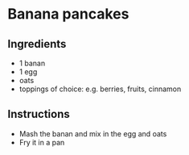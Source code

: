 # Banana pancakes

## Ingredients

- 1 banan
- 1 egg
- oats
- toppings of choice: e.g. berries, fruits, cinnamon


## Instructions

- Mash the banan and mix in the egg and oats
- Fry it in a pan 
